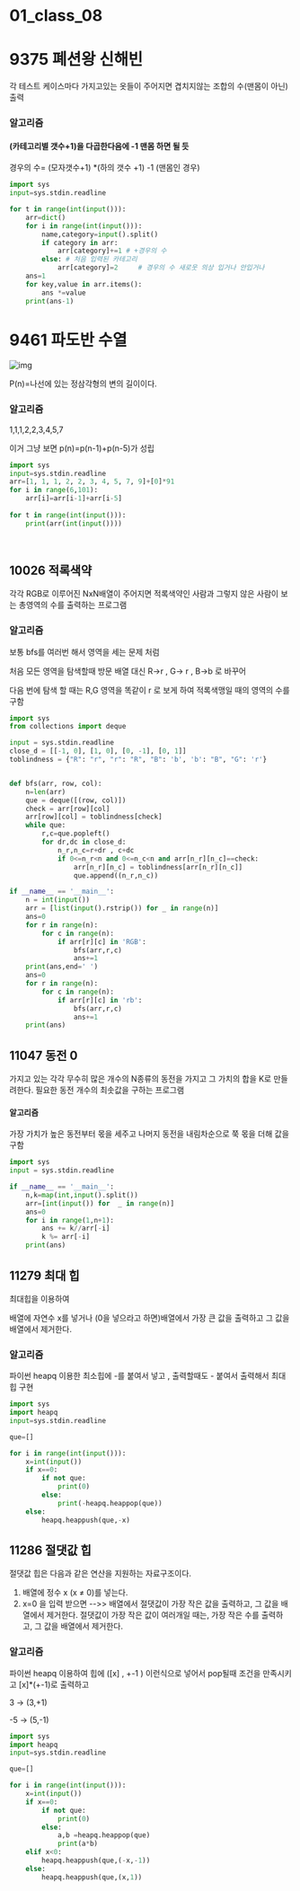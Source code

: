 # 01_class_08

# 9375 폐션왕 신해빈

각 테스트 케이스마다 가지고있는 옷들이 주어지면 겹치지않는 조합의 수(맨몸이 아닌) 출력



### 알고리즘

#### (카테고리별 갯수+1)을 다곱한다음에 -1 맨몸 하면 될 듯

경우의 수= (모자갯수+1) *(하의 갯수 +1) -1 (맨몸인 경우)



```python
import sys
input=sys.stdin.readline

for t in range(int(input())):
    arr=dict()
    for i in range(int(input())):
        name,category=input().split()
        if category in arr:
            arr[category]+=1 # +경우의 수
        else: # 처음 입력된 카테고리
            arr[category]=2     # 경우의 수 새로웃 의상 입거나 안입거나
    ans=1
    for key,value in arr.items():
        ans *=value
    print(ans-1)
```





# 9461 파도반 수열

![img](https://www.acmicpc.net/upload/images/pandovan.png)

P(n)=나선에 있는 정삼각형의 변의 길이이다.





### 알고리즘

1,1,1,2,2,3,4,5,7 

이거 그냥 보면 p(n)=p(n-1)+p(n-5)가 성립

```python
import sys
input=sys.stdin.readline
arr=[1, 1, 1, 2, 2, 3, 4, 5, 7, 9]+[0]*91
for i in range(6,101):
    arr[i]=arr[i-1]+arr[i-5]
	
for t in range(int(input())):
    print(arr(int(input())))
    
    
```



## 10026 적록색약 

각각 RGB로 이루어진 NxN배열이 주어지면 적록색약인 사람과 그렇지 않은 사람이 보는 총영역의 수를 출력하는 프로그램



### 알고리즘

보통 bfs를 여러번 해서 영역을 세는 문제 처럼 

처음 모든 영역을 탐색할때 방문 배열 대신  R->r , G-> r , B->b 로 바꾸어 

다음 번에 탐색 할 때는 R,G 영역을 똑같이 r 로 보게 하여 적록색맹일 때의 영역의 수를 구함


```python
import sys
from collections import deque

input = sys.stdin.readline
close_d = [[-1, 0], [1, 0], [0, -1], [0, 1]]
toblindness = {"R": "r", "r": "R", "B": 'b', 'b': "B", "G": 'r'}


def bfs(arr, row, col):
    n=len(arr)
    que = deque([(row, col)])
    check = arr[row][col]
    arr[row][col] = toblindness[check]
    while que:
        r,c=que.popleft()
        for dr,dc in close_d:
            n_r,n_c=r+dr , c+dc
            if 0<=n_r<n and 0<=n_c<n and arr[n_r][n_c]==check:
                arr[n_r][n_c] = toblindness[arr[n_r][n_c]]
                que.append((n_r,n_c))

if __name__ == '__main__':
    n = int(input())
    arr = [list(input().rstrip()) for _ in range(n)]
    ans=0
    for r in range(n):
        for c in range(n):
            if arr[r][c] in 'RGB':
                bfs(arr,r,c)
                ans+=1
    print(ans,end=' ')
    ans=0
    for r in range(n):
        for c in range(n):
            if arr[r][c] in 'rb':
                bfs(arr,r,c)
                ans+=1
    print(ans)

```



## 11047 동전 0

가지고 있는 각각 무수히 많은 개수의 N종류의 동전을 가지고 그 가치의 합을 K로 만들려한다. 필요한 동전 개수의 최솟값을 구하는 프로그램

#### 알고리즘

가장 가치가 높은 동전부터 몫을 세주고 나머지 동전을 내림차순으로 쭉 몫을 더해 값을 구함

```python
import sys
input = sys.stdin.readline

if __name__ == '__main__':
    n,k=map(int,input().split())
    arr=[int(input()) for  _ in range(n)]
    ans=0
    for i in range(1,n+1):
        ans += k//arr[-i]
        k %= arr[-i]
    print(ans)

```



## 11279 최대 힙

최대힙을 이용하여 

배열에 자연수 x를 넣거나 (0을 넣으라고 하면)배열에서 가장 큰 값을 출력하고 그 값을 배열에서 제거한다.

### 알고리즘

파이썬 heapq 이용한 최소힙에 -를 붙여서 넣고 , 출력할때도 - 붙여서 출력해서 최대 힙 구현

```python
import sys
import heapq
input=sys.stdin.readline

que=[]

for i in range(int(input())):
    x=int(input())
    if x==0:
        if not que:
            print(0)
        else:
            print(-heapq.heappop(que))
    else:
        heapq.heappush(que,-x)

```



## 11286 절댓값 힙

절댓값 힙은 다음과 같은 연산을 지원하는 자료구조이다.

1. 배열에 정수 x (x ≠ 0)를 넣는다.
2. x=0 을 입력 받으면 -->> 배열에서 절댓값이 가장 작은 값을 출력하고, 그 값을 배열에서 제거한다. 절댓값이 가장 작은 값이 여러개일 때는, 가장 작은 수를 출력하고, 그 값을 배열에서 제거한다.



### 알고리즘 

파이썬 heapq 이용하여 힙에 ([x] , +-1 ) 이런식으로 넣어서 pop될때 조건을 만족시키고  [x]*(+-1)로 출력하고 

3 -> (3,+1)

-5 -> (5,-1)

```python
import sys
import heapq
input=sys.stdin.readline

que=[]

for i in range(int(input())):
    x=int(input())
    if x==0:
        if not que:
            print(0)
        else:
            a,b =heapq.heappop(que)
            print(a*b)
    elif x<0:
        heapq.heappush(que,(-x,-1))
    else:
        heapq.heappush(que,(x,1))

```

